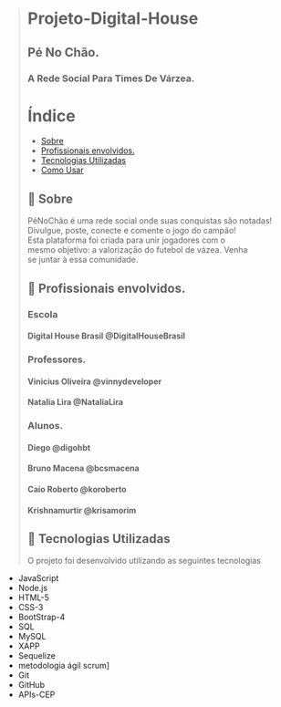 > # Projeto-Digital-House
> ## Pé No Chão.
> ### A Rede Social Para Times De Várzea.
># Índice
>- [Sobre](#sobre)
>- [Profissionais envolvidos.](#profissionais)
>- [Tecnologias Utilizadas](#tecnologias-utilizadas)
>- [Como Usar](#como-usar)
>## :bookmark: Sobre
><a id="sobre"></a>
>PéNoChão é uma rede social onde suas conquistas são notadas! <br>
 Divulgue, poste, conecte e comente o jogo do campão! <br>
   Esta plataforma foi criada para unir jogadores com o <br>
   mesmo objetivo: a valorização do futebol de vázea. Venha  <br>
>se juntar à essa comunidade.
> <a id="profissionais"></a>
> ## :bookmark: Profissionais envolvidos. 
> ### Escola 
> #### Digital House Brasil @DigitalHouseBrasil
> ### Professores.  
> #### Vinicius Oliveira @vinnydeveloper
> #### Natalia Lira @NataliaLira
> ### Alunos. 
> #### Diego @digohbt
> #### Bruno Macena @bcsmacena
> #### Caio Roberto @koroberto
> #### Krishnamurtir @krisamorim
>## :rocket: Tecnologias Utilizadas
> <a id="tecnologias-utilizadas"></a>
> O projeto foi desenvolvido utilizando as seguintes tecnologias
- JavaScript
- Node.js
- HTML-5
- CSS-3
- BootStrap-4
- SQL
- MySQL
- XAPP 
- Sequelize
- metodologia ágil scrum]
- Git
- GitHub
- APIs-CEP
